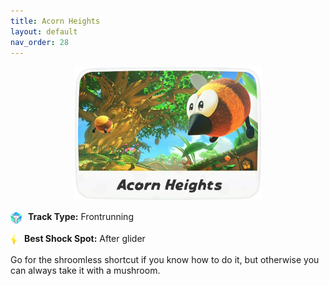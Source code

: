 ```yaml
---
title: Acorn Heights
layout: default
nav_order: 28
---
```


<p align="center">
  <img src="/assets/images/icon-acorn-heights.png" alt="Acorn Heights" width="300"/>
</p>

<p>
  <img src="/assets/images/item-box.png" alt="Item Box" width="18" height="20" style="vertical-align:middle; margin-right:6px;" />
  <strong>Track Type:</strong> Frontrunning
</p>

<p>
  <img src="/assets/images/shock.png" alt="Shock" width="12" height="20" style="vertical-align:middle; margin-right:6px;" />
  <strong>Best Shock Spot:</strong> After glider
</p>

<p>
  Go for the shroomless shortcut if you know how to do it, but otherwise you can always take it with a mushroom.
</p>
